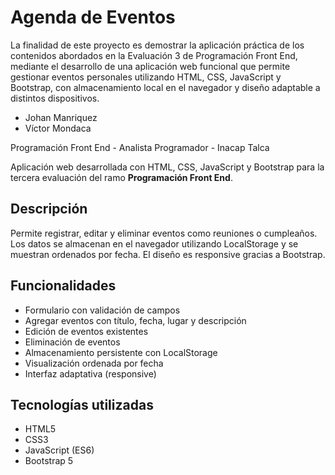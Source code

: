 # Agenda de Eventos

La finalidad de este proyecto es demostrar la aplicación práctica de los contenidos abordados en la Evaluación 3 de Programación Front End, mediante el desarrollo de una aplicación web funcional que permite gestionar eventos personales utilizando HTML, CSS, JavaScript y Bootstrap, con almacenamiento local en el navegador y diseño adaptable a distintos dispositivos.

- Johan Manriquez
- Víctor Mondaca

Programación Front End - Analista Programador - Inacap Talca

Aplicación web desarrollada con HTML, CSS, JavaScript y Bootstrap para la tercera evaluación del ramo **Programación Front End**.

## Descripción

Permite registrar, editar y eliminar eventos como reuniones o cumpleaños. Los datos se almacenan en el navegador utilizando LocalStorage y se muestran ordenados por fecha. El diseño es responsive gracias a Bootstrap.

## Funcionalidades

- Formulario con validación de campos
- Agregar eventos con título, fecha, lugar y descripción
- Edición de eventos existentes
- Eliminación de eventos
- Almacenamiento persistente con LocalStorage
- Visualización ordenada por fecha
- Interfaz adaptativa (responsive)

## Tecnologías utilizadas

- HTML5
- CSS3
- JavaScript (ES6)
- Bootstrap 5


